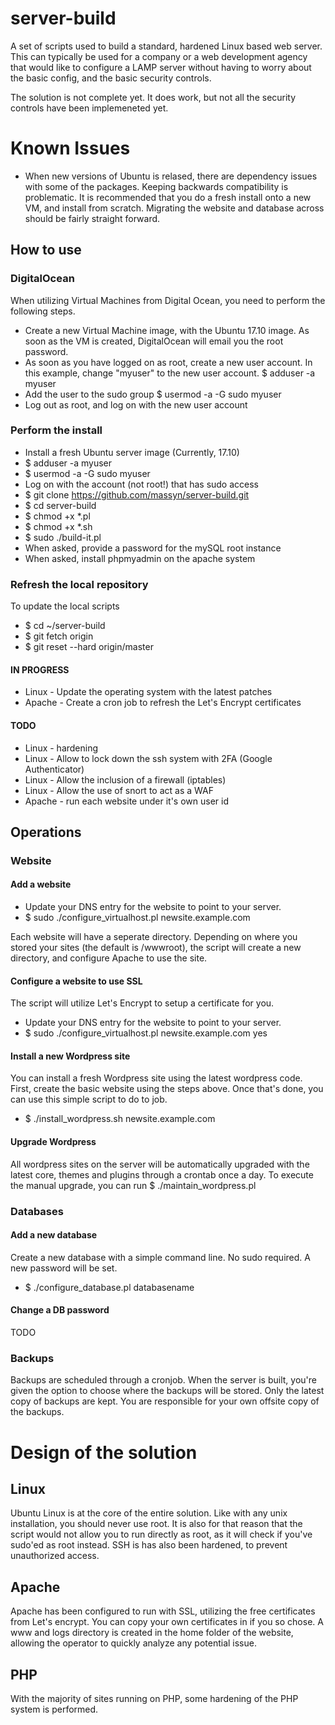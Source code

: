 # server-build

A set of scripts used to build a standard, hardened Linux based web server.  This can typically be used for a company or a web development agency that would like to configure a LAMP server without having to worry about the basic config, and the basic security controls.

The solution is not complete yet.  It does work, but not all the security controls have been implemeneted yet.

# Known Issues
* When new versions of Ubuntu is relased, there are dependency issues with some of the packages.  Keeping backwards compatibility is problematic.  It is recommended that you do a fresh install onto a new VM, and install from scratch.  Migrating the website and database across should be fairly straight forward.

## How to use
### DigitalOcean
When utilizing Virtual Machines from Digital Ocean, you need to perform the following steps.
* Create a new Virtual Machine image, with the Ubuntu 17.10 image.  As soon as the VM is created, DigitalOcean will email you the root password.
* As soon as you have logged on as root, create a new user account.  In this example, change "myuser" to the new user account.
$ adduser -a myuser
* Add the user to the sudo group
$ usermod -a -G sudo myuser
* Log out as root, and log on with the new user account

### Perform the install
* Install a fresh Ubuntu server image (Currently, 17.10)
* $ adduser -a myuser
* $ usermod -a -G sudo myuser
* Log on with the account (not root!) that has sudo access
* $ git clone https://github.com/massyn/server-build.git
* $ cd server-build
* $ chmod +x *.pl
* $ chmod +x *.sh
* $ sudo ./build-it.pl
* When asked, provide a password for the mySQL root instance
* When asked, install phpmyadmin on the apache system

### Refresh the local repository
To update the local scripts
* $ cd ~/server-build
* $ git fetch origin
* $ git reset --hard origin/master

#### IN PROGRESS
* Linux - Update the operating system with the latest patches
* Apache - Create a cron job to refresh the Let's Encrypt certificates

#### TODO
* Linux - hardening
* Linux - Allow to lock down the ssh system with 2FA (Google Authenticator)
* Linux - Allow the inclusion of a firewall (iptables)
* Linux - Allow the use of snort to act as a WAF
* Apache - run each website under it's own user id

## Operations
### Website
#### Add a website
* Update your DNS entry for the website to point to your server.
* $ sudo ./configure_virtualhost.pl newsite.example.com

Each website will have a seperate directory.  Depending on where you stored your sites (the default is /wwwroot), the script will create a new directory, and configure Apache to use the site.

#### Configure a website to use SSL
The script will utilize Let's Encrypt to setup a certificate for you.

* Update your DNS entry for the website to point to your server.
* $ sudo ./configure_virtualhost.pl newsite.example.com yes

#### Install a new Wordpress site
You can install a fresh Wordpress site using the latest wordpress code.  First, create the basic website using the steps above.  Once that's done, you can use this simple script to do to job.

* $ ./install_wordpress.sh newsite.example.com

#### Upgrade Wordpress
All wordpress sites on the server will be automatically upgraded with the latest core, themes and plugins through a crontab once a day.  To execute the manual upgrade, you can run
$ ./maintain_wordpress.pl

### Databases
#### Add a new database
Create a new database with a simple command line.  No sudo required.  A new password will be set.

* $ ./configure_database.pl databasename

#### Change a DB password
TODO

### Backups
Backups are scheduled through a cronjob.  When the server is built, you're given the option to choose where the backups will be stored.  Only the latest copy of backups are kept.  You are responsible for your own offsite copy of the backups.

# Design of the solution
## Linux
Ubuntu Linux is at the core of the entire solution.  Like with any unix installation, you should never use root.  It is also for that reason that the script would not allow you to run directly as root, as it will check if you've sudo'ed as root instead.
SSH is has also been hardened, to prevent unauthorized access.
## Apache
Apache has been configured to run with SSL, utilizing the free certificates from Let's encrypt.  You can copy your own certificates in if you so chose.
A www and logs directory is created in the home folder of the website, allowing the operator to quickly analyze any potential issue.
## PHP
With the majority of sites running on PHP, some hardening of the PHP system is performed.
